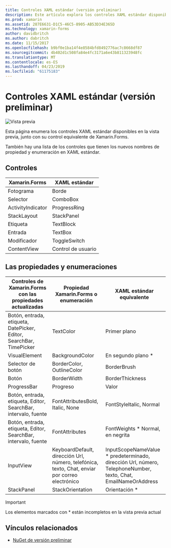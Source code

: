```yaml
---
title: Controles XAML estándar (versión preliminar)
description: Este artículo explora los controles XAML estándar disponibles en Xamarin.Forms.
ms.prod: xamarin
ms.assetid: 287E6631-D1C5-46C5-8905-AB53D34E365D
ms.technology: xamarin-forms
author: davidbritch
ms.author: dabritch
ms.date: 11/15/2017
ms.openlocfilehash: b9bf0e1ba14f4e8584bfd8492776ac7c8668df87
ms.sourcegitcommit: 4b402d1c508fa84e4fc3171a6e43b811323948fc
ms.translationtype: MT
ms.contentlocale: es-ES
ms.lasthandoff: 04/23/2019
ms.locfileid: "61175183"
---
```

# <a name="xaml-standard-preview-controls"></a>Controles XAML estándar (versión preliminar)

![Vista previa](~/media/shared/preview.png)

Esta página enumera los controles XAML estándar disponibles en la vista previa, junto con su control equivalente de Xamarin.Forms.

También hay una lista de los controles que tienen los nuevos nombres de propiedad y enumeración en XAML estándar.

## <a name="controls"></a>Controles

|Xamarin.Forms|XAML estándar|
|--- |--- |
|Fotograma|Borde|
|Selector|ComboBox|
|ActivityIndicator|ProgressRing|
|StackLayout|StackPanel|
|Etiqueta|TextBlock|
|Entrada|TextBox|
|Modificador|ToggleSwitch|
|ContentView|Control de usuario|


## <a name="properties-and-enumerations"></a>Las propiedades y enumeraciones

|Controles de Xamarin.Forms con las propiedades actualizadas|Propiedad Xamarin.Forms o enumeración|XAML estándar equivalente|
|--- |--- |--- |
|Botón, entrada, etiqueta, DatePicker, Editor, SearchBar, TimePicker|TextColor|Primer plano|
|VisualElement|BackgroundColor|En segundo plano *|
|Selector de botón|BorderColor, OutlineColor|BorderBrush|
|Botón|BorderWidth|BorderThickness|
|ProgressBar|Progreso|Valor|
|Botón, entrada, etiqueta, Editor, SearchBar, intervalo, fuente|FontAttributesBold, Italic, None|FontStyleItalic, Normal|
|Botón, entrada, etiqueta, Editor, SearchBar, intervalo, fuente|FontAttributes|FontWeights * Normal, en negrita|
|InputView|KeyboardDefault, dirección Url, número, telefónica, texto, Chat, enviar por correo electrónico|InputScopeNameValue * predeterminado, dirección Url, número, TelephoneNumber, texto, Chat, EmailNameOrAddress|
|StackPanel|StackOrientation|Orientación *|

> [!IMPORTANT]
> Los elementos marcados con * están incompletos en la vista previa actual

## <a name="related-links"></a>Vínculos relacionados

- [NuGet de versión preliminar](https://aka.ms/xf-xamlstandard-nuget)
